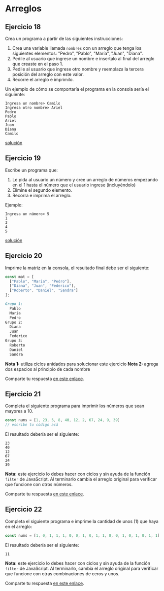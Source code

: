 # Arreglos

## Ejercicio 18

Crea un programa a partir de las siguientes instrucciones:

1. Crea una variable llamada `nombres` con un arreglo que tenga los siguientes elementos: "Pedro", "Pablo", "María", "Juan", "Diana".
2. Pedile al usuario que ingrese un nombre e insertalo al final del arreglo que creaste en el paso 1.
3. Pedile al usuario que ingrese otro nombre y reemplaza la tercera posición del arreglo con este valor.
4. Recorre el arreglo e imprimilo.

Un ejemplo de cómo se comportaría el programa en la consola sería el siguiente:

```
Ingresa un nombre> Camilo
Ingresa otro nombre> Ariel
Pedro
Pablo
Ariel
Juan
Diana
Camilo
```

[solución](ejercicio-18.js)

## Ejercicio 19

Escribe un programa que:

1. Le pida al usuario un número y cree un arreglo de números empezando en el 1 hasta el número que el usuario ingrese (incluyéndolo)
2. Elimine el segundo elemento.
3. Recorra e imprima el arreglo.

Ejemplo:

```
Ingresa un número> 5
1
3
4
5
```


[solución](ejercicio-19.js)

## Ejercicio 20

Imprime la matriz en la consola, el resultado final debe ser el siguiente:

```javascript
const mat = [
  ["Pablo", "Maria", "Pedro"],
  ["Diana", "Juan", "Federico"],
  ["Roberto", "Daniel", "Sandra"]
];
```

```markdown
Grupo 1:
  Pablo
  Maria
  Pedro
Grupo 2:
  Diana
  Juan
  Federico
Grupo 3:
  Roberto
  Daniel
  Sandra
```

**Nota 1:** utiliza ciclos anidados para solucionar este ejercicio
**Nota 2:** agrega dos espacios al principio de cada nombre

Comparte tu respuesta [en este enlace](https://foro.makeitreal.camp/t/respuestas-ejercicio-20-js-septiembre-2022/6342).

## Ejercicio 21

Completa el siguiente programa para imprimir los números que sean mayores a 10.

```javascript
const nums = [1, 23, 5, 8, 40, 12, 2, 67, 24, 9, 39]
// escribe tu código acá
```

El resultado debería ser el siguiente:

```
23
40
12
67
24
39
```

**Nota:** este ejercicio lo debes hacer con ciclos y sin ayuda de la función `filter` de JavaScript. Al terminarlo cambia el arreglo original para verificar que funcione con otros números.

Comparte tu respuesta [en este enlace](https://foro.makeitreal.camp/t/respuestas-ejercicio-21-js-septiembre-2022/6343).

## Ejercicio 22

Completa el siguiente programa e imprime la cantidad de unos (1) que haya en el arreglo:

```javascript
const nums = [1, 0, 1, 1, 1, 0, 0, 1, 0, 1, 1, 0, 0, 1, 0, 1, 0, 1, 1]
```

El resultado debería ser el siguiente:

```
11
```

**Nota:** este ejercicio lo debes hacer con ciclos y sin ayuda de la función `filter` de JavaScript. Al terminarlo, cambia el arreglo original para verificar que funcione con otras combinaciones de ceros y unos.

Comparte tu respuesta [en este enlace](https://foro.makeitreal.camp/t/respuestas-ejercicio-22-js-septiembre-2022/6344).
